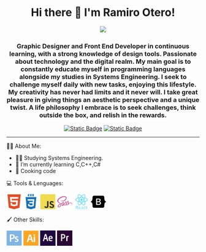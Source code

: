 
<div align="center">
<h1>Hi there 👋 I'm Ramiro Otero!</h1> 
<img src="https://media.giphy.com/media/kg9fAQryp5fMY/giphy.gif"></img>
<h3>Graphic Designer and Front End Developer in continuous learning, with a strong knowledge of design tools. Passionate about technology and the digital realm. My main goal is to constantly educate myself in programming languages alongside my studies in Systems Engineering. I seek to challenge myself daily with new tasks, enjoying this lifestyle.
My creativity has never had limits and it never will. I take great pleasure in giving things an aesthetic perspective and a unique twist. A life philosophy I embrace is to seek challenges, think outside the box, and relish in the rewards.</p>
</h3>
<a href="https://www.linkedin.com/in/ramiro-joaquin-otero-frontend-js-css3-html5-graphic-designer/"><img alt="Static Badge" url="none" src="https://img.shields.io/badge/-LinkedIn-blue?logo=linkedin"></a>
<a href="https://wa.me/+5492214958365"><img alt="Static Badge" url="none" src="https://img.shields.io/badge/-WhatsApp-white?logo=whatsapp"></a>  
</div>

---

🙋‍♂️ About Me:

- 👨‍💻 Studying Systems Engineering.
- 🌱 I’m currently learning C,C++,C#
- 🍳 Cooking code

💻 Tools & Lenguages:

<img src="https://github.com/devicons/devicon/blob/master/icons/html5/html5-plain.svg" title="HTML5" alt="HTML5" widtg="40" height="40" />   <img src="https://github.com/devicons/devicon/blob/master/icons/css3/css3-plain-wordmark.svg" title="CSS3" alt="CSS3" widtg="40" height="40" />   <img src="https://github.com/devicons/devicon/blob/master/icons/javascript/javascript-original.svg" title="JS" alt="JS" widtg="40" height="40" />   <img src="https://github.com/devicons/devicon/blob/master/icons/sass/sass-original.svg" title="SASS" alt="SASS" widtg="40" height="40" />   <img src="https://github.com/devicons/devicon/blob/master/icons/react/react-original-wordmark.svg" title="REACTJS" alt="REACTJS" widtg="40" height="40" />   <img src="https://github.com/devicons/devicon/blob/master/icons/bootstrap/bootstrap-plain.svg" title="BOOTSTRAP" alt="BOOTSTRAP" widtg="40" height="40" />

🖌 Other Skills:

 <img src="https://github.com/devicons/devicon/blob/master/icons/photoshop/photoshop-plain.svg" title="PSD" alt="PSD" widtg="40" height="40" />   <img src="https://github.com/devicons/devicon/blob/master/icons/illustrator/illustrator-plain.svg" title="Il" alt="Il" widtg="40" height="40" />  <img src="https://github.com/devicons/devicon/blob/master/icons/aftereffects/aftereffects-plain.svg" title="Ae" alt="Ae" widtg="40" height="40" />   <img src="https://github.com/devicons/devicon/blob/master/icons/premierepro/premierepro-plain.svg" title="Pr" alt="Pr" widtg="40" height="40" />   







<!--
**RamaOtero/RamaOtero** is a ✨ _special_ ✨ repository because its `README.md` (this file) appears on your GitHub profile.

Here are some ideas to get you started:

- 🔭 I’m currently working on ...
- 🌱 I’m currently learning ...
- 👯 I’m looking to collaborate on ...
- 🤔 I’m looking for help with ...
- 💬 Ask me about ...
- 📫 How to reach me: ...
- 😄 Pronouns: ...
- ⚡ Fun fact: ...
-->
